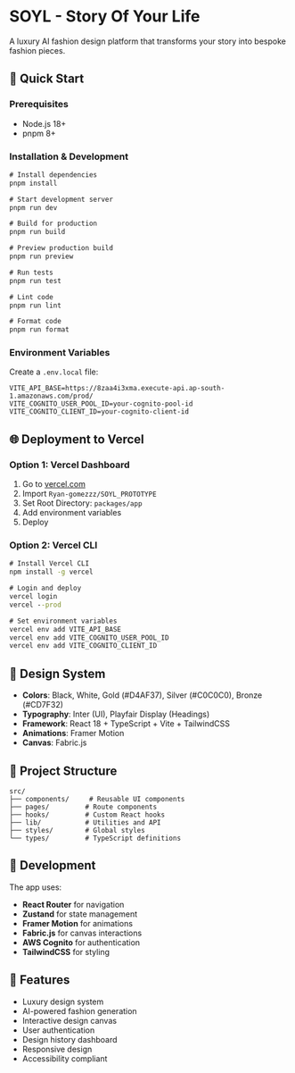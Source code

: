 # SOYL - Story Of Your Life

A luxury AI fashion design platform that transforms your story into bespoke fashion pieces.

## 🚀 Quick Start

### Prerequisites
- Node.js 18+ 
- pnpm 8+

### Installation & Development

```cmd
# Install dependencies
pnpm install

# Start development server
pnpm run dev

# Build for production
pnpm run build

# Preview production build
pnpm run preview

# Run tests
pnpm run test

# Lint code
pnpm run lint

# Format code
pnpm run format
```

### Environment Variables

Create a `.env.local` file:

```env
VITE_API_BASE=https://8zaa4i3xma.execute-api.ap-south-1.amazonaws.com/prod/
VITE_COGNITO_USER_POOL_ID=your-cognito-pool-id
VITE_COGNITO_CLIENT_ID=your-cognito-client-id
```

## 🌐 Deployment to Vercel

### Option 1: Vercel Dashboard
1. Go to [vercel.com](https://vercel.com)
2. Import `Ryan-gomezzz/SOYL_PROTOTYPE`
3. Set Root Directory: `packages/app`
4. Add environment variables
5. Deploy

### Option 2: Vercel CLI
```cmd
# Install Vercel CLI
npm install -g vercel

# Login and deploy
vercel login
vercel --prod

# Set environment variables
vercel env add VITE_API_BASE
vercel env add VITE_COGNITO_USER_POOL_ID
vercel env add VITE_COGNITO_CLIENT_ID
```

## 🎨 Design System

- **Colors**: Black, White, Gold (#D4AF37), Silver (#C0C0C0), Bronze (#CD7F32)
- **Typography**: Inter (UI), Playfair Display (Headings)
- **Framework**: React 18 + TypeScript + Vite + TailwindCSS
- **Animations**: Framer Motion
- **Canvas**: Fabric.js

## 📁 Project Structure

```
src/
├── components/     # Reusable UI components
├── pages/         # Route components
├── hooks/         # Custom React hooks
├── lib/           # Utilities and API
├── styles/        # Global styles
└── types/         # TypeScript definitions
```

## 🔧 Development

The app uses:
- **React Router** for navigation
- **Zustand** for state management
- **Framer Motion** for animations
- **Fabric.js** for canvas interactions
- **AWS Cognito** for authentication
- **TailwindCSS** for styling

## 📱 Features

- Luxury design system
- AI-powered fashion generation
- Interactive design canvas
- User authentication
- Design history dashboard
- Responsive design
- Accessibility compliant